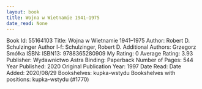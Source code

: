 ```yaml
---
layout: book
title: Wojna w Wietnamie 1941–1975
date_read: None
---
```


Book Id: 55164103
Title: Wojna w Wietnamie 1941–1975
Author: Robert D. Schulzinger
Author l-f: Schulzinger, Robert D.
Additional Authors: Grzegorz Smółka
ISBN: 
ISBN13: 9788365280909
My Rating: 0
Average Rating: 3.93
Publisher: Wydawnictwo Astra
Binding: Paperback
Number of Pages: 544
Year Published: 2020
Original Publication Year: 1997
Date Read: 
Date Added: 2020/08/29
Bookshelves: kupka-wstydu
Bookshelves with positions: kupka-wstydu (#1770)


